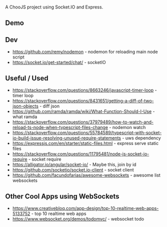 #
A ChooJS project using Socket.IO and Express.

## Demo

## Dev
- https://github.com/remy/nodemon - nodemon for reloading main node script
- https://socket.io/get-started/chat/ - socketIO

## Useful / Used
- <https://stackoverflow.com/questions/8663246/javascript-timer-loop> - timer loop
- <https://stackoverflow.com/questions/8431651/getting-a-diff-of-two-json-objects> - diff json
- <https://github.com/ramda/ramda/wiki/What-Function-Should-I-Use> - what ramda
- <https://stackoverflow.com/questions/37979489/how-to-watch-and-reload-ts-node-when-typescript-files-change> - nodemon watch
- <https://stackoverflow.com/questions/55784589/typescript-with-socket-io-build-issue-resolving-unused-require-statements> - uws dependency
- <https://expressjs.com/en/starter/static-files.html> - express serve static files
- <https://stackoverflow.com/questions/11795481/node-js-socket-io-require> - socket require
- <https://alligator.io/angular/socket-io/> - Maybe this, join by id
- <https://github.com/socketio/socket.io-client> - socket client
- <https://github.com/facundofarias/awesome-websockets> - awesome list websockets

## Other Cool Apps using WebSockets
- <https://www.creativebloq.com/app-design/top-10-realtime-web-apps-5133752> - top 10 realtime web apps
- <https://www.websocket.org/demos/todomvc/> - websocket todo